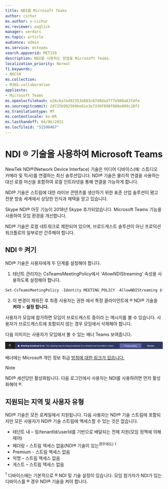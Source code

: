 ```yaml
---
title: NDI를 Microsoft Teams
author: cichur
ms.author: v-cichur
ms.reviewer: aaglick
manager: serdars
ms.topic: article
audience: admin
ms.service: msteams
search.appverid: MET150
description: NDI를 사용하는 방법을 Microsoft Teams.
localization_priority: Normal
f1.keywords:
- NOCSH
ms.collection:
- M365-collaboration
appliesto:
- Microsoft Teams
ms.openlocfilehash: e26c6a7ad92353e083c67d0dad777e980a83fdfe
ms.sourcegitcommit: 2d725b9925696e61e3e7338f890f086e009c28f2
ms.translationtype: MT
ms.contentlocale: ko-KR
ms.lasthandoff: 04/06/2021
ms.locfileid: "51598467"
---
```

# <a name="use-ndi-technology-in-microsoft-teams"></a>NDI ® 기술을 사용하여 Microsoft Teams

 NewTek NDI®(Network Device Interface) 기술은 미디어 디바이스(예: 스튜디오 카메라 및 믹서)를 연결하는 최신 솔루션입니다. NDI® 기술은 물리적 연결을 사용하는 대신 로컬 머신을 포함하여 로컬 인트라넷을 통해 연결을 가능하게 합니다.

NDI® 기술은 스트림에 대한 라이브 콘텐츠를 생산하기 위한 표준 산업 솔루션이 됐고 전문 방송 세계에서 상당한 인식과 채택을 얻고 있습니다.

Skype NDI® 아웃 기능이 2018년 Skype 추가되었습니다. Microsoft Teams 기능을 사용하여 모임 환경을 개선합니다.

NDI® 기술은 로컬 네트워크로 제한되어 있으며, 브로드캐스트 솔루션이 아닌 프로덕션 워크플로의 일부로만 간주해야 합니다.

## <a name="turn-on-ndi-technology"></a>NDI ® 켜기

NDI® 기술은 사용자에게 두 단계를 설정해야 합니다.

1. 테넌트 관리자는 CsTeamsMeetingPolicy에서 'AllowNDIStreaming' 속성을 사용하도록 설정해야 합니다.

```PowerShell
Set-CsTeamsMeetingPolicy -Identity MEETING_POLICY -AllowNDIStreaming $true
```

2. 이 변경이 채워진 후 최종 사용자는 권한 에서 특정 클라이언트에 ® NDI® 기술을 **켜야**  >  **설정 합니다.**

사용자가 모임에 참가하면 모임이 브로드캐스트 중이라 는 메시지를 볼 수 있습니다. 사용자가 브로드캐스트에 포함되지 않는 경우 모임에서 삭제해야 합니다.

다음 이미지는 사용자가 모임에서 볼 수 있는 배너 Teams 보여줍니다.

![그는 ® 모임에 표시하는 기술 Teams 배너입니다.](media/NDI-disclosure.png)

배너에는 Microsoft 개인 정보 취급 [방침에 대한 링크가 있습니다.](https://aka.ms/teamsprivacy)

> [!NOTE]
> NDI® 세션당만 활성화됩니다. 다음 로그인에서 사용자는 NDI를 사용하려면 먼저 활성화해야 ®.

## <a name="supported-locales-and-user-types"></a>지원되는 지역 및 사용자 유형

NDI® 기술은 모든 로케일에서 지원됩니다. 다음 사용자는 NDI® 기술 스트림에 포함되지만 모든 사용자가 NDI® 기술 스트림에 액세스할 수 있는 것은 없습니다.

- 테넌트 내 – 링/tenantId/userId를 기반으로 배달되는 전체 지원(모임 정책에 의해 제어)
- 페더링 – 스트림 액세스 없음(NDI® 기술이 있는<sup>경우에도) 1</sup>
- Premium - 스트림 액세스 없음
- 익명 – 스트림 액세스 없음
- 게스트 – 스트림 액세스 없음  

<sup>1</sup> 디바이스에는 기본적으로 ® NDI 및 기술 설정이 있습니다. 모임 참가자가 NDI가 있는 디바이스를 ® 경우 NDI® 기술을 켜야 합니다.
